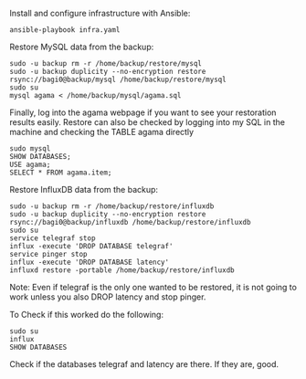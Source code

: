 Install and configure infrastructure with Ansible:

    ansible-playbook infra.yaml

Restore MySQL data from the backup:

    sudo -u backup rm -r /home/backup/restore/mysql
    sudo -u backup duplicity --no-encryption restore rsync://bagi0@backup/mysql /home/backup/restore/mysql
    sudo su
    mysql agama < /home/backup/mysql/agama.sql

Finally, log into the agama webpage if you want to see your restoration results easily.
Restore can also be checked by logging into my SQL in the machine and checking the TABLE agama directly

    sudo mysql
    SHOW DATABASES;
    USE agama;
    SELECT * FROM agama.item;
    
    
Restore InfluxDB data from the backup:

    sudo -u backup rm -r /home/backup/restore/influxdb
    sudo -u backup duplicity --no-encryption restore rsync://bagi0@backup/influxdb /home/backup/restore/influxdb
    sudo su
    service telegraf stop
    influx -execute 'DROP DATABASE telegraf'
    service pinger stop
    influx -execute 'DROP DATABASE latency'
    influxd restore -portable /home/backup/restore/influxdb
    
Note: Even if telegraf is the only one wanted to be restored, it is not going to work unless you also DROP latency and stop pinger.

To Check if this worked do the following:

    sudo su
    influx
    SHOW DATABASES
    
Check if the databases telegraf and latency are there. If they are, good.
